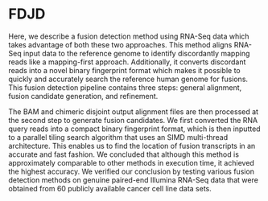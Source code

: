 # FDJD
Here, we describe a fusion detection method using RNA-Seq data which takes advantage of both these two approaches. This method aligns RNA-Seq input data to the reference genome to identify discordantly mapping reads like a mapping-first approach. Additionally, it converts discordant reads into a novel binary fingerprint format which makes it possible to quickly and accurately search the reference human genome for fusions. This fusion detection pipeline contains three steps: general alignment, fusion candidate generation, and refinement.

The BAM and chimeric disjoint output alignment files are then processed at the second step to generate fusion candidates. 
We first converted the RNA query reads into a compact binary fingerprint format, which is then inputted to a parallel tiling search algorithm that uses an SIMD multi-thread architecture. This enables us to find the location of fusion transcripts in an accurate and fast fashion. We concluded that although this method is approximately comparable to other methods in execution time, it achieved the highest accuracy. We verified our conclusion by testing various fusion detection methods on genuine paired-end Illumina RNA-Seq data that were obtained from 60 publicly available cancer cell line data sets. 


